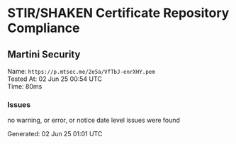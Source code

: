 # STIR/SHAKEN Certificate Repository Compliance

## Martini Security

Name: `https://p.mtsec.me/2e5a/VfTbJ-enrXHY.pem`\
Tested At: 02 Jun 25 00:54 UTC\
Time: 80ms

### Issues

no warning, or error, or notice date level issues were found

Generated: 02 Jun 25 01:01 UTC